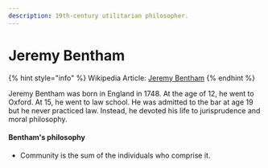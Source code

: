 ```yaml
---
description: 19th-century utilitarian philosopher.
---
```


# Jeremy Bentham

{% hint style="info" %}
Wikipedia Article: [Jeremy Bentham](https://en.wikipedia.org/wiki/Jeremy_Bentham)
{% endhint %}

Jeremy Bentham was born in England in 1748. At the age of 12, he went to Oxford. At 15, he went to law school. He was admitted to the bar at age 19 but he never practiced law. Instead, he devoted his life to jurisprudence and moral philosophy. 

#### Bentham's philosophy

* Community is the sum of the individuals who comprise it.



